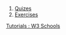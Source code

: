 
1. [Quizes](https://www.w3schools.com/quiztest/quiztest.asp?qtest=JavaScript)
2. [Exercises](https://www.w3schools.com/js/js_exercises.asp)


[Tutorials : W3 Schools](https://www.w3schools.com/js/default.asp)